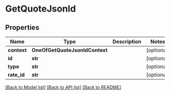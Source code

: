 # GetQuoteJsonld

## Properties
Name | Type | Description | Notes
------------ | ------------- | ------------- | -------------
**context** | **OneOfGetQuoteJsonldContext** |  | [optional] 
**id** | **str** |  | [optional] 
**type** | **str** |  | [optional] 
**rate_id** | **str** |  | [optional] 

[[Back to Model list]](../README.md#documentation-for-models) [[Back to API list]](../README.md#documentation-for-api-endpoints) [[Back to README]](../README.md)

